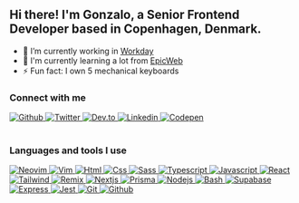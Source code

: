 ## Hi there! I'm Gonzalo, a Senior Frontend Developer based in Copenhagen, Denmark.

- 🔭 I’m currently working in [Workday](https://workday.com)
- 🌱 I'm currently learning a lot from [EpicWeb](https://epicweb.dev)
- ⚡ Fun fact: I own 5 mechanical keyboards

### Connect with me

<div>
  <a href="https://github.com/gonstoll" target="_blank">
    <img src="https://skillicons.dev/icons?i=github" alt="Github" title="Github" />
  </a>
  <a href="https://twitter.com/gonzastoll" target="_blank">
    <img src="https://skillicons.dev/icons?i=twitter" alt="Twitter" title="Twitter" />
  </a>
  <a href="https://dev.to/gonzastoll" target="_blank">
    <img src="https://skillicons.dev/icons?i=devto" alt="Dev.to" title="Dev.to" />
  </a>
  <a href="https://linkedin.com/in/gonzalostoll" target="_blank">
    <img src="https://skillicons.dev/icons?i=linkedin" alt="Linkedin" title="Linkedin" />
  </a>
  <a href="https://codepen.com/gonstoll" target="_blank">
    <img src="https://skillicons.dev/icons?i=codepen" alt="Codepen" title="Codepen" />
  </a>
</div>

<br/>

### Languages and tools I use

<div>
  <a href="https://neovim.io/">
    <img src="https://skillicons.dev/icons?i=neovim" alt="Neovim" title="Neovim" />
  </a>
  <a href="https://www.vim.org/">
    <img src="https://skillicons.dev/icons?i=vim" alt="Vim" title="Vim" />
  </a>
  <a href="https://en.wikipedia.org/wiki/HTML5">
    <img src="https://skillicons.dev/icons?i=html" alt="Html" title="Html" />
  </a>
  <a href="https://en.wikipedia.org/wiki/CSS">
    <img src="https://skillicons.dev/icons?i=css" alt="Css" title="Css" />
  </a>
  <a href="https://sass-lang.com/">
    <img src="https://skillicons.dev/icons?i=sass" alt="Sass" title="Sass" />
  </a>
  <a href="https://www.typescriptlang.org/">
    <img src="https://skillicons.dev/icons?i=ts" alt="Typescript" title="Typescript" />
  </a>
  <a href="https://www.javascript.com/">
    <img src="https://skillicons.dev/icons?i=js" alt="Javascript" title="Javascript" />
  </a>
  <a href="https://react.dev/">
    <img src="https://skillicons.dev/icons?i=react" alt="React" title="React" />
  </a>
  <a href="https://tailwindcss.com/">
    <img src="https://skillicons.dev/icons?i=tailwind" alt="Tailwind" title="Tailwind" />
  </a>
  <a href="https://remix.run/">
    <img src="https://skillicons.dev/icons?i=remix" alt="Remix" title="Remix" />
  </a>
  <a href="https://nextjs.org/">
    <img src="https://skillicons.dev/icons?i=nextjs" alt="Nextjs" title="Nextjs" />
  </a>
  <a href="https://www.prisma.io/">
    <img src="https://skillicons.dev/icons?i=prisma" alt="Prisma" title="Prisma" />
  </a>
  <a href="https://nodejs.org/en">
    <img src="https://skillicons.dev/icons?i=nodejs" alt="Nodejs" title="Nodejs" />
  </a>
  <a href="https://www.gnu.org/software/bash/">
    <img src="https://skillicons.dev/icons?i=bash" alt="Bash" title="Bash" />
  </a>
  <a href="https://supabase.com/">
    <img src="https://skillicons.dev/icons?i=supabase" alt="Supabase" title="Supabase" />
  </a>
  <a href="https://expressjs.com/">
    <img src="https://skillicons.dev/icons?i=express" alt="Express" title="Express" />
  </a>
  <a href="https://jestjs.io/">
    <img src="https://skillicons.dev/icons?i=jest" alt="Jest" title="Jest" />
  </a>
  <a href="https://git-scm.com/">
    <img src="https://skillicons.dev/icons?i=git" alt="Git" title="Git" />
  </a>
  <a href="https://github.com/">
    <img src="https://skillicons.dev/icons?i=github" alt="Github" title="Github" />
  </a>
</div>
